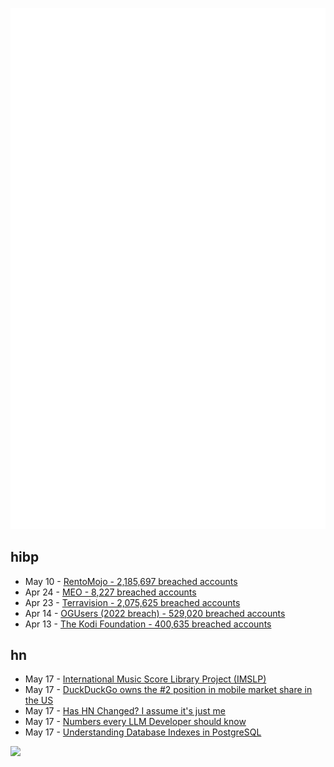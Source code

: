 ![Metrics](https://raw.githubusercontent.com/phixion/phixion/master/metrics.svg)

## hibp

<!--
for https://github.com/phixion/phixion/blob/main/.github/workflows/feeds.yml
-->
<!--START_SECTION:haveibeenpwnd-->
- May 10 - [RentoMojo - 2,185,697 breached accounts](https://haveibeenpwned.com/PwnedWebsites#RentoMojo)
- Apr 24 - [MEO - 8,227 breached accounts](https://haveibeenpwned.com/PwnedWebsites#MEO)
- Apr 23 - [Terravision - 2,075,625 breached accounts](https://haveibeenpwned.com/PwnedWebsites#Terravision)
- Apr 14 - [OGUsers (2022 breach) - 529,020 breached accounts](https://haveibeenpwned.com/PwnedWebsites#OGUsers2022)
- Apr 13 - [The Kodi Foundation - 400,635 breached accounts](https://haveibeenpwned.com/PwnedWebsites#KodiFoundation)
<!--END_SECTION:haveibeenpwnd-->

## hn

<!--
for https://github.com/phixion/phixion/blob/main/.github/workflows/feeds.yml
-->
<!--START_SECTION:hn-->
- May 17 - [International Music Score Library Project (IMSLP)](https://imslp.org/)
- May 17 - [DuckDuckGo owns the #2 position in mobile market share in the US](https://help.duckduckgo.com/duckduckgo-help-pages/company/advertise-on-duckduckgo-search/)
- May 17 - [Has HN Changed? I assume it&#x27;s just me](https://news.ycombinator.com/item?id=35979692)
- May 17 - [Numbers every LLM Developer should know](https://github.com/ray-project/llm-numbers)
- May 17 - [Understanding Database Indexes in PostgreSQL](https://blog.mastermind.dev/indexes-in-postgresql)
<!--END_SECTION:hn-->

<!--
for https://yhype.me
-->
![](https://hit.yhype.me/github/profile?user_id=13013670)
